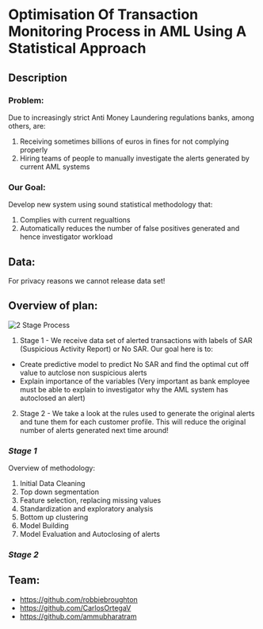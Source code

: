 # Optimisation Of Transaction Monitoring Process in AML Using A Statistical Approach

## Description 
### **Problem:** 
Due to increasingly strict Anti Money Laundering regulations banks, among others, are:
1) Receiving sometimes billions of euros in fines for not complying properly
2) Hiring teams of people to manually investigate the alerts generated by current AML systems

### **Our Goal:**
Develop new system using sound statistical methodology that:
1) Complies with current regualtions
2) Automatically reduces the number of false positives generated and hence investigator workload

## Data:
For privacy reasons we cannot release data set!

## **Overview of plan:**
![2 Stage Process](https://user-images.githubusercontent.com/30290960/30808840-f2261de4-a1ff-11e7-8dd6-3b748376f57a.PNG)

1) Stage 1 - We receive data set of alerted transactions with labels of SAR (Suspicious Activity Report) or No SAR. 
Our goal here is to:
  - Create predictive model to predict No SAR and find the optimal cut off value to autclose non suspicious alerts
  - Explain importance of the variables (Very important as bank employee must be able to explain to investigator why the AML system has autoclosed an alert)

2) Stage 2 - We take a look at the rules used to generate the original alerts and tune them for each customer profile. This will reduce the original number of alerts generated next time around!

### *Stage 1*
Overview of methodology:

1) Initial Data Cleaning
2) Top down segmentation
3) Feature selection, replacing missing values
4) Standardization and exploratory analysis
5) Bottom up clustering
6) Model Building
7) Model Evaluation and Autoclosing of alerts

### *Stage 2*


 
## Team:
- https://github.com/robbiebroughton
- https://github.com/CarlosOrtegaV
- https://github.com/ammubharatram
